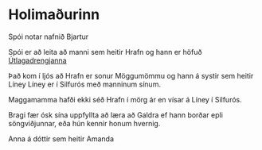 # Holimaðurinn

Spói notar nafnið Bjartur

Spói er að leita að manni sem heitir Hrafn og hann er höfuð [Útlagadrengjanna](
/factions/utlagadrengirnir.md)

Það kom í ljós að Hrafn er sonur Möggumömmu og hann á systir sem heitir Líney
Líney er í Silfurós með manninum sínum. 

Maggamamma hafði ekki séð Hrafn í mörg ár en vísar á Líney í Silfurós.

Bragi fær ósk sína uppfyllta að læra að Galdra ef hann borðar epli 
söngviðjunnar, eða hún kennir honum hvernig.

Anna á dóttir sem heitir Amanda